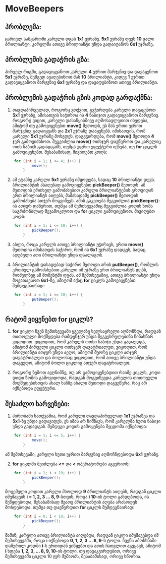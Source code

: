 # MoveBeepers

## პრობლემა:

ცარიელ სამყაროში კარელი დგას **1x1** უჯრაზე. **5x1** უჯრაზე დევს **10** ცალი ბრილიანტი, კარელმა ათივე ბრილიანტი უნდა გადაიტანოს **6x1** უჯრაზე.

## პრობლემის გადაჭრის გზა:

პირველ რიგში, გადავიყვანოთ კარელი **4** უჯრით მარჯვნივ და დავაყენოთ **5x1** უჯრაზე, შემგედ ავაღებინოთ მას **10** ბრილიანტი, კიდევ **1** უჯრით გადავიყვანოთ მარჯვნივ **6x1** უჯრაზე და დავადებინოთ ათივე ბრილიანტი.

## პრობლემის გადაჭრის გზის კოდად გარდაქმნა:

1. თავდაპირველად, როგორც ვთქვით, გვჭირდება კარელი დავაყენოთ **5x1** უჯრაზე, ამისათვის საჭიროა ის **4** ნაბიჯით გადავიყვანოთ მარჯვნივ. როგორც ვიცით, კარელი დასაწყისშივე აღმოსავლეთით იხედება, ამიტომ თუ გამოვიყენებთ **move()** მეთოდს, ეს მას ერთი უჯრით მარჯვნივ გადაიყვანს და **2x1** უჯრაზე დააყენებს. იმისათვის, რომ კარელი **5x1** უჯრაზე მოხვდეს, დაგვჭირდება, რომ **move()** მეთოდი **4** ჯერ გამოვიძახოთ. შეგვიძლია **move()** ოთხჯერ დავწეროთ და კარელიც ოთხ ნაბიჯს გადადგამს, თუმცა უფრო ეფექტური იქნება, თუ **for** ციკლს გამოვიყენებთ. შესაბამისად, მივიღებთ კოდს:
```java	
	for (int i = 1; i <= 4; i++) {
			move();
		}
```

2. ამ ეტაპზე კარელი **5x1** უჯრაზე იმყოფება, სადაც **10** ბრილიანტი დევს. ბრილიანტის ასაღებად გამოვიყენებთ **pickBeeper()** მეთოდს. ამ მეთოდის ერთხელ გამოძახებით კარელი ბრილიანტების გროვიდან ერთ ბრილიანტს აიღებს, მაშასადამე **pickBeeper()** მეთოდის გამოძახება ათჯერ მოგვიწევს. ამის გაკეთება შეგვიძლია **pickBeeper()**-ის ათჯერ დაწერით, თუმცა ამ შემთხვევაშიც შეგვიძლია კოდის ზომა საგრძონბლად შევამოკლოთ და **for** ციკლი გამოვიყენოთ. მივიღებთ კოდს:
```java	
	for (int i = 1; i <= 10; i++) {
			pickBeeper();
		}
```

3. ახლა, როცა კარელს ათივე ბრილიანტი უჭირავს, ერთი **move()** მეთოდია იმისათვის საჭირო, რომ ის **6x1** უჯრაზე დადგეს, სადაც აღებული ათი ბრილიანტი უნდა დაალაგოს.

4. ბრილიანტის დასადებად საჭირო მეთოდი არის **putBeeper()**, რომლის ერთხელ გამოძახებით კარელი იმ უჯრაზე ერთ ბრილიანტს დებს, რომელზეც ამ მომენტში დგას. ამ შემთხევაშიც, ათივე ბრილიანტი უნდა მოვათავსოთ **6x1**-ზე, ამიტომ აქაც **fo**r ციკლს გამოვიყენებთ შემდეგნაირად:
```java	
	for (int i = 1; i <= 10; i++) {
			putBeeper();
		}
```

## რატომ ვიყენებთ for ციკლს?

1. **for** ციკლი ჩვენ შემთხვევაში ყველაზე ხელსაყრელი აღმოჩნდა, რადგან თითოეული მოქმედება რამდენჯერ უნდა შეგვესრულებინა წინასწარ ვიცოდით. ვიცოდით, რომ კარელს ოთხი ნაბიჯი უნდა გადაედგა, ამიტომ პირველი ციკლი ოთხჯერ დავატრიალეთ, ვიცოდით, რომ ბრილიანტი ათჯერ უნდა აეღო, ამიტომ მეორე ციკლი ათჯერ დავატრიალეთ და ბოლოსაც ვიცოდით, რომ ათივე ბრილიანტი უნდა დაგვედო, ამიტომ ბოლო ციკლიც ათჯერ დავატრიალეთ. 

2. როგორც ზემოთ ავღნიშნე, თუ არ გამოვიყენებდით რაიმე ციკლს, კოდი დიდი ზომის გამოვიდოდა, რადგან მოგვიწევდა კარელის თითოეული მოქმედებისთვის ახალ ხაზზე ახალი მეთოდი დაგვეწერა, რაც არ იქნებოდა ეფექტური.

## შესაძლო ხარვეზები:

1. პირობაში ნათქვამია, რომ კარელი თავდაპირველად **1x1** უჯრაზეა და **5x1**-ზე უნდა გადავიდეს, ეს იმას არ ნიშნავს, რომ კარელმა ხუთი ნაბიჯი უნდა გადადგას. შემდეგი კოდის გამოყენება შეცდომა იქნებოდა:
```java	
	for (int i = 1; i <= 5; i++) {
			move();
		}
```
ამ შემთხევაში, კარელი ხუთი უჯრით მარჯვნივ აღმოჩნდებოდა **6x1** უჯრაზე.

2. **for** ციკლში შეიძლება **<=** და **<** ოპერატორები აგვერიოს:
```java	
	for (int i = 1; i < 10; i++) {
			pickBeeper();
		}
```
მოცემული კოდით კარელი მხოლოდ **9** ბრილიანტს აიღებს, რადგან ციკლი იმუშავებს **i = 1, 2, 3 ... 8, 9**-სთვის, როცა **i 10**-ის ტოლი გახდებოდა, ის შეწყდებოდა, შესაბამისად მეათე პრილიანტის აღება არასოდეს მოხდებოდა.
თუმცა თუ დავწერდით **for** ციკლს შემდეგნაირად:
```java	
	for (int i = 0; i < 10; i++) {
			pickBeeper();
		}
```
მაშინ, კარელი ათივე ბრილიანტს აიღებდა, რადგან ციკლი იმუშავებდა იმ შემთხვევაში, როცა **i** იქნებოდა **0, 1, 2, 3 ... 8, 9**-ს ტოლი. ჩვენს ამოხსნაში დაწერილ კოდში **i**-ს ერთიდან ვიწყებთ და ათის ჩათვლით აგვყავს, ამიტომ **i** ხდება **1, 2, 3, ... 8, 9, 10**-ის ტოლი. თუ დავაკვირდებით, ორივე შემთხვევაში ციკლი 10 ჯერ მუშაობს, შესაბამისად, ორივე სწორია.
